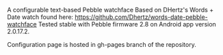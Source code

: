 A configurable text-based Pebble watchface
Based on DHertz's Words + Date watch found here: https://github.com/Dhertz/words-date-pebble-watchface
Tested stable with Pebble firmware 2.8 on Android app version 2.0.17.2.

Configuration page is hosted in gh-pages branch of the repository.